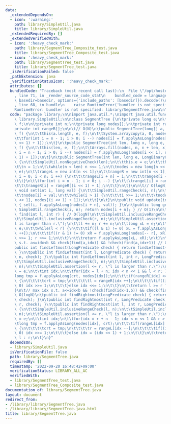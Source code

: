 ```yaml
---
data:
  _extendedDependsOn:
  - icon: ':warning:'
    path: library/SimpleUtil.java
    title: library/SimpleUtil.java
  _extendedRequiredBy: []
  _extendedVerifiedWith:
  - icon: ':heavy_check_mark:'
    path: library/SegmentTree_Composite_test.java
    title: library/SegmentTree_Composite_test.java
  - icon: ':heavy_check_mark:'
    path: library/SegmentTree_test.java
    title: library/SegmentTree_test.java
  _isVerificationFailed: false
  _pathExtension: java
  _verificationStatusIcon: ':heavy_check_mark:'
  attributes: {}
  bundledCode: "Traceback (most recent call last):\n  File \"/opt/hostedtoolcache/Python/3.10.6/x64/lib/python3.10/site-packages/onlinejudge_verify/documentation/build.py\"\
    , line 71, in _render_source_code_stat\n    bundled_code = language.bundle(stat.path,\
    \ basedir=basedir, options={'include_paths': [basedir]}).decode()\n  File \"/opt/hostedtoolcache/Python/3.10.6/x64/lib/python3.10/site-packages/onlinejudge_verify/languages/user_defined.py\"\
    , line 68, in bundle\n    raise RuntimeError('bundler is not specified: {}'.format(str(path)))\n\
    RuntimeError: bundler is not specified: library/SegmentTree.java\n"
  code: "package library;\n\nimport java.util.*;\nimport java.util.function.*;\nimport\
    \ library.SimpleUtil;\n\nclass SegmentTree {\n\tprivate long e;\n\tprivate LongBinaryOperator\
    \ f;\n\n\tprivate int n;\n\tprivate long nodes[];\n\tprivate int rangeL[];\n\t\
    private int rangeR[];\n\n\t// O(N)\n\tpublic SegmentTree(long[] a, long e, LongBinaryOperator\
    \ f) {\n\t\tthis(a.length, e, f);\n\t\tSystem.arraycopy(a, 0, nodes, n, a.length);\n\
    \t\tfor(int i = n - 1; i > 0; i --) nodes[i] = f.applyAsLong(nodes[i << 1], nodes[(i\
    \ << 1) + 1]);\n\t}\n\tpublic SegmentTree(int len, long x, long e, LongBinaryOperator\
    \ f) {\n\t\tthis(len, e, f);\n\t\tArrays.fill(nodes, n, n + len, x);\n\t\tfor(int\
    \ i = n - 1; i > 0; i --) nodes[i] = f.applyAsLong(nodes[i << 1], nodes[(i <<\
    \ 1) + 1]);\n\t}\n\tpublic SegmentTree(int len, long e, LongBinaryOperator f)\
    \ {\n\t\tSimpleUtil.nonNegativeCheck(len);\n\t\tthis.e = e;\n\t\tthis.f = f;\n\
    \t\tn = 1;\n\t\twhile(n < len) n <<= 1;\n\t\tnodes = new long[n << 1];\n\t\tArrays.fill(nodes,\
    \ e);\n\t\trangeL = new int[n << 1];\n\t\trangeR = new int[n << 1];\n\t\tfor(int\
    \ i = 0; i < n; i ++) {\n\t\t\trangeL[i + n] = i;\n\t\t\trangeR[i + n] = i + 1;\n\
    \t\t}\n\t\tfor(int i = n - 1; i > 0; i --) {\n\t\t\trangeL[i] = rangeL[i << 1];\n\
    \t\t\trangeR[i] = rangeR[(i << 1) + 1];\n\t\t}\n\t}\n\n\t// O(logN)\n\tpublic\
    \ void set(int i, long val) {\n\t\tSimpleUtil.rangeCheck(i, n);\n\t\ti += n;\n\
    \t\tnodes[i] = val;\n\t\twhile(i > 1) {\n\t\t\ti >>= 1;\n\t\t\tnodes[i] = f.applyAsLong(nodes[i\
    \ << 1], nodes[(i << 1) + 1]);\n\t\t}\n\t}\n\tpublic void update(int i, long val)\
    \ { set(i, f.applyAsLong(nodes[i + n], val)); }\n\n\tpublic long get(int i) {\
    \ SimpleUtil.rangeCheck(i, n); return nodes[i + n]; } // O(1)\n\n\tpublic long\
    \ find(int l, int r) { // O(logN)\n\t\tSimpleUtil.inclusiveRangeCheck(l, n);\n\
    \t\tSimpleUtil.inclusiveRangeCheck(r, n);\n\t\tSimpleUtil.assertion(l <= r, \"\
    l is larger than r.\");\n\t\tl += n; r += n;\n\t\tlong xL = e;\n\t\tlong xR =\
    \ e;\n\t\twhile(l < r) {\n\t\t\tif((l & 1) != 0) xL = f.applyAsLong(xL, nodes[l\
    \ ++]);\n\t\t\tif((r & 1) != 0) xR = f.applyAsLong(nodes[-- r], xR);\n\t\t\tl\
    \ >>= 1; r >>= 1;\n\t\t}\n\t\treturn f.applyAsLong(xL, xR);\n\t}\n\n\t// min idx\
    \ s.t. a<=idx<b && check(find(a,idx)) && !check(find(a,idx+1)) // O(logN)\n\t\
    public int findLeftmost(LongPredicate check) { return findLeftmost(0, check);\
    \ }\n\tpublic int findLeftmost(int l, LongPredicate check) { return findLeftmost(l,\
    \ n, check); }\n\tpublic int findLeftmost(int l, int r, LongPredicate check){\n\
    \t\tSimpleUtil.inclusiveRangeCheck(l, n);\n\t\tSimpleUtil.inclusiveRangeCheck(r,\
    \ n);\n\t\tSimpleUtil.assertion(l <= r, \"l is larger than r.\");\n\t\tlong crt\
    \ = e;\n\t\tint idx;\n\t\tfor(idx = l + n; idx < n << 1 && l < r; ) {\n\t\t\t\
    long tmp = f.applyAsLong(crt, nodes[idx]);\n\t\t\tif(rangeR[idx] <= r && check.test(tmp))\
    \ {\n\t\t\t\tcrt = tmp;\n\t\t\t\tl = rangeR[idx ++];\n\t\t\t\tif((idx & 1) ==\
    \ 0) idx >>= 1;\n\t\t\t}else idx <<= 1;\n\t\t}\n\t\treturn l >= r ? r : l;\n\t\
    }\n\t// max idx s.t. a<=idx<b && !check(find(idx-1,b)) && check(find(idx,b)) //\
    \ O(logN)\n\tpublic int findRightmost(LongPredicate check) { return findRightmost(n,\
    \ check); }\n\tpublic int findRightmost(int r, LongPredicate check) { return findRightmost(0,\
    \ r, check); }\n\tpublic int findRightmost(int l, int r, LongPredicate check)\
    \ {\n\t\tSimpleUtil.inclusiveRangeCheck(l, n);\n\t\tSimpleUtil.inclusiveRangeCheck(r,\
    \ n);\n\t\tSimpleUtil.assertion(l <= r, \"l is larger than r.\");\n\t\tlong crt\
    \ = e;\n\t\tint idx;\n\t\tfor(idx = r + n - 1; idx < n << 1 && r > l; ) {\n\t\t\
    \tlong tmp = f.applyAsLong(nodes[idx], crt);\n\t\t\tif(rangeL[idx] >= l && check.test(tmp))\
    \ {\n\t\t\t\tcrt = tmp;\n\t\t\t\tr = rangeL[idx --];\n\t\t\t\tif((idx & 1) !=\
    \ 0) idx >>= 1;\n\t\t\t}else idx = (idx << 1) + 1;\n\t\t}\n\t\treturn r <= l ?\
    \ l : r;\n\t}\n}"
  dependsOn:
  - library/SimpleUtil.java
  isVerificationFile: false
  path: library/SegmentTree.java
  requiredBy: []
  timestamp: '2022-09-20 16:48:42+09:00'
  verificationStatus: LIBRARY_ALL_AC
  verifiedWith:
  - library/SegmentTree_test.java
  - library/SegmentTree_Composite_test.java
documentation_of: library/SegmentTree.java
layout: document
redirect_from:
- /library/library/SegmentTree.java
- /library/library/SegmentTree.java.html
title: library/SegmentTree.java
---
```

